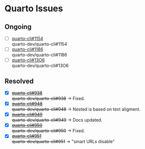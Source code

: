 # Quarto Issues

## Ongoing

- [ ] [quarto-cli#1154](quarto-cli-1154)  
  quarto-dev/quarto-cli#1154
- [ ] [quarto-cli#1186](quarto-cli-1186)  
  quarto-dev/quarto-cli#1186
- [ ] [quarto-cli#13O6](quarto-cli-13O6)  
  quarto-dev/quarto-cli#13O6

## Resolved

- [x] ~~[quarto-cli#938](quarto-cli-938)~~  
  ~~quarto-dev/quarto-cli#938~~ -> Fixed.
- [x] ~~[quarto-cli#948](quarto-cli-948)~~  
  ~~quarto-dev/quarto-cli#948~~ -> Nested is based on text aligment.
- [x] ~~[quarto-cli#949](quarto-cli-949)~~  
  ~~quarto-dev/quarto-cli#949~~ -> Docs updated.
- [x] ~~[quarto-cli#950](quarto-cli-950)~~  
  ~~quarto-dev/quarto-cli#950~~ -> Fixed.
- [x] ~~[quarto-cli#951](quarto-cli-951)~~  
  ~~quarto-dev/quarto-cli#951~~ -> "smart URLs disable"
